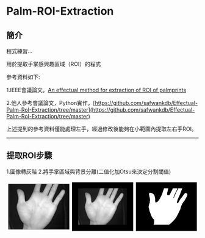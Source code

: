 # Palm-ROI-Extraction

## 簡介
程式練習...

用於提取手掌感興趣區域（ROI）的程式

參考資料如下:

1.IEEE會議論文。[An effectual method for extraction of ROI of palmprints](https://ieeexplore.ieee.org/document/6398207)

2.他人參考會議論文，Python實作。[https://github.com/safwankdb/Effectual-Palm-RoI-Extraction/tree/master](https://github.com/safwankdb/Effectual-Palm-RoI-Extraction/tree/master)

上述提到的參考資料僅能處理左手，經過修改後能夠在小範圍內提取左右手ROI。

---

## 提取ROI步驟

1.圖像轉灰階
2.將手掌區域與背景分離(二值化加Otsu來決定分割閾值)

![2](image/2.png)


